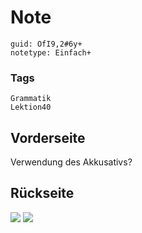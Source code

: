 # Note
```
guid: OfI9,2#6y+
notetype: Einfach+
```

### Tags
```
Grammatik
Lektion40
```

## Vorderseite
Verwendung des Akkusativs?

## Rückseite
<img src="paste-2645577973f60c73109dfc616b2f8fa6fc5ea7ab.jpg">
<img src="paste-ebfbbdc467f5bf62c69cebaf1b64460516a57410.jpg">
